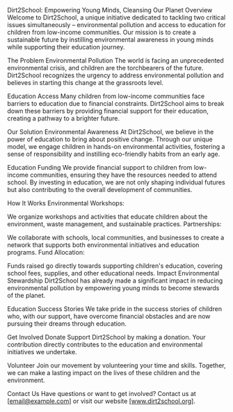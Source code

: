Dirt2School: Empowering Young Minds, Cleansing Our Planet
Overview
Welcome to Dirt2School, a unique initiative dedicated to tackling two critical issues simultaneously – environmental pollution and access to education for children from low-income communities. Our mission is to create a sustainable future by instilling environmental awareness in young minds while supporting their education journey.

The Problem
Environmental Pollution
The world is facing an unprecedented environmental crisis, and children are the torchbearers of the future. Dirt2School recognizes the urgency to address environmental pollution and believes in starting this change at the grassroots level.

Education Access
Many children from low-income communities face barriers to education due to financial constraints. Dirt2School aims to break down these barriers by providing financial support for their education, creating a pathway to a brighter future.

Our Solution
Environmental Awareness
At Dirt2School, we believe in the power of education to bring about positive change. Through our unique model, we engage children in hands-on environmental activities, fostering a sense of responsibility and instilling eco-friendly habits from an early age.

Education Funding
We provide financial support to children from low-income communities, ensuring they have the resources needed to attend school. By investing in education, we are not only shaping individual futures but also contributing to the overall development of communities.

How It Works
Environmental Workshops:

We organize workshops and activities that educate children about the environment, waste management, and sustainable practices.
Partnerships:

We collaborate with schools, local communities, and businesses to create a network that supports both environmental initiatives and education programs.
Fund Allocation:

Funds raised go directly towards supporting children's education, covering school fees, supplies, and other educational needs.
Impact
Environmental Stewardship
Dirt2School has already made a significant impact in reducing environmental pollution by empowering young minds to become stewards of the planet.

Education Success Stories
We take pride in the success stories of children who, with our support, have overcome financial obstacles and are now pursuing their dreams through education.

Get Involved
Donate
Support Dirt2School by making a donation. Your contribution directly contributes to the education and environmental initiatives we undertake.

Volunteer
Join our movement by volunteering your time and skills. Together, we can make a lasting impact on the lives of these children and the environment.

Contact Us
Have questions or want to get involved? Contact us at [email@example.com] or visit our website [www.dirt2school.org].
